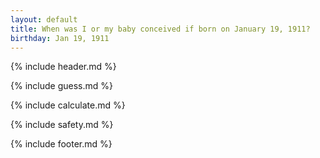 ```yaml
---
layout: default
title: When was I or my baby conceived if born on January 19, 1911?
birthday: Jan 19, 1911
---
```


{% include header.md %}

{% include guess.md %}

{% include calculate.md %}

{% include safety.md %}

{% include footer.md %}



